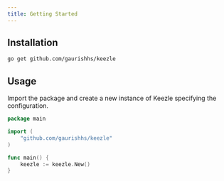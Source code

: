 ```yaml
---
title: Getting Started
---
```


## Installation

```bash
go get github.com/gaurishhs/keezle
```

## Usage

Import the package and create a new instance of Keezle specifying the configuration.

```go
package main

import (
	"github.com/gaurishhs/keezle"
)

func main() {
	keezle := keezle.New()
}
```
